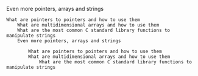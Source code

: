 Even more pointers, arrays and strings

    What are pointers to pointers and how to use them
        What are multidimensional arrays and how to use them
	    What are the most common C standard library functions to manipulate strings
	    Even more pointers, arrays and strings

	        What are pointers to pointers and how to use them
		    What are multidimensional arrays and how to use them
		        What are the most common C standard library functions to manipulate strings

